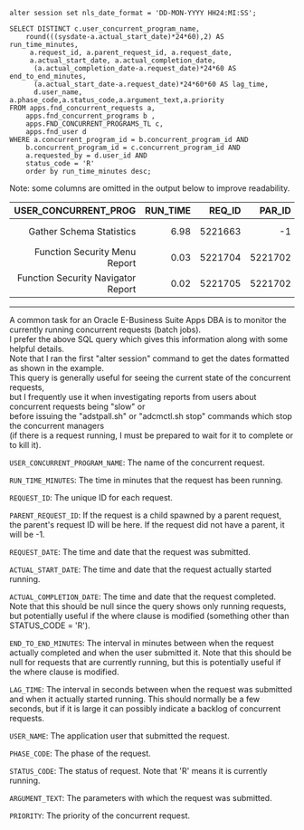 `alter session set nls_date_format = 'DD-MON-YYYY HH24:MI:SS';`

```
SELECT DISTINCT c.user_concurrent_program_name,
    round(((sysdate-a.actual_start_date)*24*60),2) AS run_time_minutes,
     a.request_id, a.parent_request_id, a.request_date,
     a.actual_start_date, a.actual_completion_date,
      (a.actual_completion_date-a.request_date)*24*60 AS end_to_end_minutes,
      (a.actual_start_date-a.request_date)*24*60*60 AS lag_time,
      d.user_name, a.phase_code,a.status_code,a.argument_text,a.priority
FROM apps.fnd_concurrent_requests a,
    apps.fnd_concurrent_programs b ,
    apps.FND_CONCURRENT_PROGRAMS_TL c,
    apps.fnd_user d
WHERE a.concurrent_program_id = b.concurrent_program_id AND
    b.concurrent_program_id = c.concurrent_program_id AND
    a.requested_by = d.user_id AND
    status_code = 'R'
    order by run_time_minutes desc;
```

Note: some columns are omitted in the output below to improve readability.

|               USER_CONCURRENT_PROG 	| RUN_TIME 	|  REQ_ID 	|  PAR_ID 	|    REQUEST_DATE 	|       ACT_START 	|
|-----------------------------------:	|---------:	|--------:	|--------:	|----------------:	|----------------:	|
|           Gather Schema Statistics 	|     6.98 	| 5221663 	|      -1 	| 7/20/2013 21:24 	| 7/20/2013 21:25 	|
|      Function Security Menu Report 	|     0.03 	| 5221704 	| 5221702 	| 7/20/2013 21:31 	| 7/20/2013 21:31 	|
| Function Security Navigator Report 	|     0.02 	| 5221705 	| 5221702 	| 7/20/2013 21:31 	| 7/20/2013 21:31 	|

---

A common task for an Oracle E-Business Suite Apps DBA is to monitor the currently running concurrent requests (batch jobs).  
I prefer the above SQL query which gives this information along with some helpful details.  
Note that I ran the first "alter session" command to get the dates formatted as shown in the example.  
This query is generally useful for seeing the current state of the concurrent requests,  
but I frequently use it when investigating reports from users about concurrent requests being "slow" or  
before issuing the "adstpall.sh" or "adcmctl.sh stop" commands which stop the concurrent managers  
(if there is a request running, I must be prepared to wait for it to complete or to kill it).

`USER_CONCURRENT_PROGRAM_NAME`: The name of the concurrent request.

`RUN_TIME_MINUTES`: The time in minutes that the request has been running.

`REQUEST_ID`: The unique ID for each request.

`PARENT_REQUEST_ID`: If the request is a child spawned by a parent request, the parent's request ID will be here. If the request did not have a parent, it will be -1.

`REQUEST_DATE`: The time and date that the request was submitted.

`ACTUAL_START_DATE`: The time and date that the request actually started running.

`ACTUAL_COMPLETION_DATE`: The time and date that the request completed. Note that this should be null since the query shows only running requests, but potentially useful if the where clause is modified (something other than STATUS_CODE = 'R').

`END_TO_END_MINUTES`: The interval in minutes between when the request actually completed and when the user submitted it. Note that this should be null for requests that are currently running, but this is potentially useful if the where clause is modified.

`LAG_TIME`: The interval in seconds between when the request was submitted and when it actually started running. This should normally be a few seconds, but if it is large it can possibly indicate a backlog of concurrent requests.

`USER_NAME`: The application user that submitted the request.

`PHASE_CODE`: The phase of the request.

`STATUS_CODE`: The status of request. Note that 'R' means it is currently running.

`ARGUMENT_TEXT`: The parameters with which the request was submitted.

`PRIORITY`: The priority of the concurrent request.
